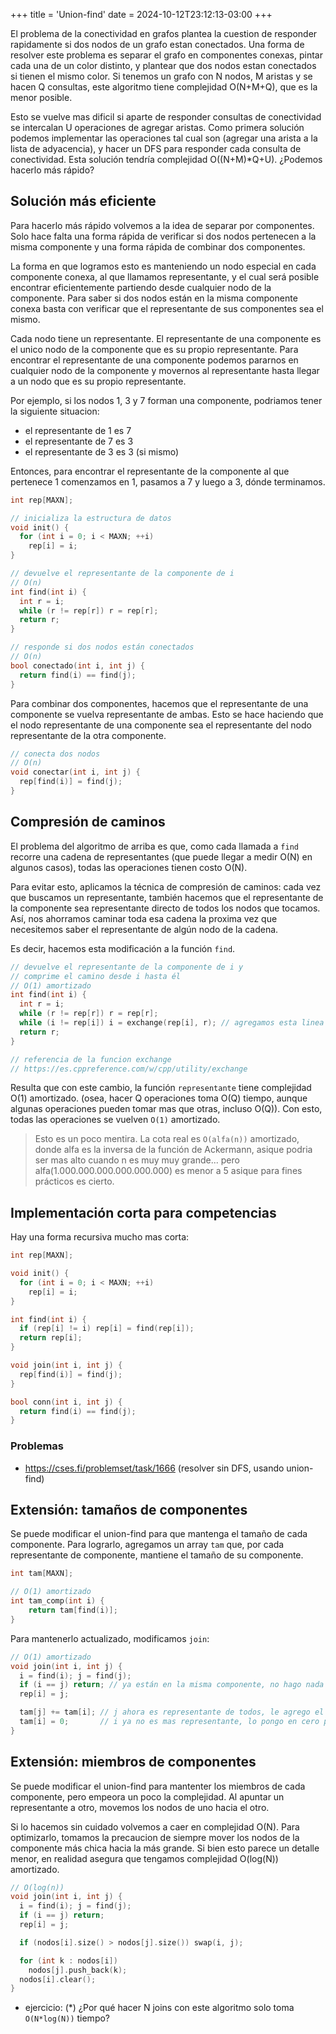 +++
title = 'Union-find'
date = 2024-10-12T23:12:13-03:00
+++

El problema de la conectividad en grafos plantea la cuestion de responder rapidamente si dos nodos de un grafo estan conectados. Una forma de resolver este problema es separar el grafo en componentes conexas, pintar cada una de un color distinto, y plantear que dos nodos estan conectados si tienen el mismo color. Si tenemos un grafo con N nodos, M aristas y se hacen Q consultas, este algoritmo tiene complejidad O(N+M+Q), que es la menor posible.

Esto se vuelve mas dificil si aparte de responder consultas de conectividad se intercalan U operaciones de agregar aristas. Como primera solución podemos implementar las operaciones tal cual son (agregar una arista a la lista de adyacencia), y hacer un DFS para responder cada consulta de conectividad. Esta solución tendría complejidad O((N+M)\*Q+U). ¿Podemos hacerlo más rápido?

## Solución más eficiente

Para hacerlo más rápido volvemos a la idea de separar por componentes. Solo hace falta una forma rápida de verificar si dos nodos pertenecen a la misma componente y una forma rápida de combinar dos componentes.

La forma en que logramos esto es manteniendo un nodo especial en cada componente conexa, al que llamamos representante, y el cual será posible encontrar eficientemente partiendo desde cualquier nodo de la componente. Para saber si dos nodos están en la misma componente conexa basta con verificar que el representante de sus componentes sea el mismo.

Cada nodo tiene un representante. El representante de una componente es el unico nodo de la componente que es su propio representante. Para encontrar el representante de una componente podemos pararnos en cualquier nodo de la componente y movernos al representante hasta llegar a un nodo que es su propio representante.

Por ejemplo, si los nodos 1, 3 y 7 forman una componente, podriamos tener la siguiente situacion:

- el representante de 1 es 7
- el representante de 7 es 3
- el representante de 3 es 3 (si mismo)

Entonces, para encontrar el representante de la componente al que pertenece 1 comenzamos en 1, pasamos a 7 y luego a 3, dónde terminamos.

```c++
int rep[MAXN];

// inicializa la estructura de datos
void init() {
  for (int i = 0; i < MAXN; ++i)
    rep[i] = i;
}

// devuelve el representante de la componente de i
// O(n)
int find(int i) {
  int r = i;
  while (r != rep[r]) r = rep[r];
  return r;
}

// responde si dos nodos están conectados
// O(n)
bool conectado(int i, int j) {
  return find(i) == find(j);
}
```

Para combinar dos componentes, hacemos que el representante de una componente se vuelva representante de ambas. Esto se hace haciendo que el nodo representante de una componente sea el representante del nodo representante de la otra componente.

```c++
// conecta dos nodos
// O(n)
void conectar(int i, int j) {
  rep[find(i)] = find(j);
}
```

## Compresión de caminos

El problema del algoritmo de arriba es que, como cada llamada a `find` recorre una cadena de representantes (que puede llegar a medir O(N) en algunos casos), todas las operaciones tienen costo O(N).

Para evitar esto, aplicamos la técnica de compresión de caminos: cada vez que buscamos un representante, también hacemos que el representante de la componente sea representante directo de todos los nodos que tocamos. Así, nos ahorramos caminar toda esa cadena la proxima vez que necesitemos saber el representante de algún nodo de la cadena.

Es decir, hacemos esta modificación a la función `find`.

```c++
// devuelve el representante de la componente de i y
// comprime el camino desde i hasta él
// O(1) amortizado
int find(int i) {
  int r = i;
  while (r != rep[r]) r = rep[r];
  while (i != rep[i]) i = exchange(rep[i], r); // agregamos esta linea
  return r;
}

// referencia de la funcion exchange
// https://es.cppreference.com/w/cpp/utility/exchange
```

Resulta que con este cambio, la función `representante` tiene complejidad O(1) amortizado. (osea, hacer Q operaciones toma O(Q) tiempo, aunque algunas operaciones pueden tomar mas que otras, incluso O(Q)). Con esto, todas las operaciones se vuelven `O(1)` amortizado.

> Esto es un poco mentira. La cota real es `O(alfa(n))` amortizado, donde alfa es la inversa de la función de Ackermann, asique podria ser mas alto cuando n es muy muy grande... pero alfa(1.000.000.000.000.000.000) es menor a 5 asique para fines prácticos es cierto.

## Implementación corta para competencias

Hay una forma recursiva mucho mas corta:

```c++
int rep[MAXN];

void init() {
  for (int i = 0; i < MAXN; ++i)
    rep[i] = i;
}

int find(int i) {
  if (rep[i] != i) rep[i] = find(rep[i]);
  return rep[i];
}

void join(int i, int j) {
  rep[find(i)] = find(j);
}

bool conn(int i, int j) {
  return find(i) == find(j);
}
```

### Problemas

- <https://cses.fi/problemset/task/1666> (resolver sin DFS, usando union-find)

## Extensión: tamaños de componentes

Se puede modificar el union-find para que mantenga el tamaño de cada componente. Para lograrlo, agregamos un array `tam` que, por cada representante de componente, mantiene el tamaño de su componente.

```c++
int tam[MAXN];

// O(1) amortizado
int tam_comp(int i) {
	return tam[find(i)];
}
```

Para mantenerlo actualizado, modificamos `join`:

```c++
// O(1) amortizado
void join(int i, int j) {
  i = find(i); j = find(j);
  if (i == j) return; // ya están en la misma componente, no hago nada
  rep[i] = j;

  tam[j] += tam[i]; // j ahora es representante de todos, le agrego el tamaño de i
  tam[i] = 0;       // i ya no es mas representante, lo pongo en cero para no confundirme
}
```

## Extensión: miembros de componentes

Se puede modificar el union-find para mantenter los miembros de cada componente, pero empeora un poco la complejidad. Al apuntar un representante a otro, movemos los nodos de uno hacia el otro.

Si lo hacemos sin cuidado volvemos a caer en complejidad O(N). Para optimizarlo, tomamos la precaucion de siempre mover los nodos de la componente más chica hacia la más grande. Si bien esto parece un detalle menor, en realidad asegura que tengamos complejidad O(log(N)) amortizado.

```c++
// O(log(n))
void join(int i, int j) {
  i = find(i); j = find(j);
  if (i == j) return;
  rep[i] = j;

  if (nodos[i].size() > nodos[j].size()) swap(i, j);

  for (int k : nodos[i])
    nodos[j].push_back(k);
  nodos[i].clear();
}
```

- ejercicio: (\*) ¿Por qué hacer N joins con este algoritmo solo toma `O(N*log(N))` tiempo?

